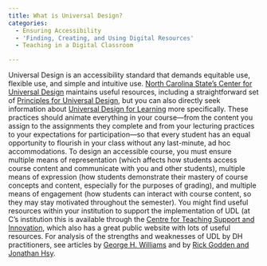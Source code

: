 ```yaml
---
title: What is Universal Design?
categories:
  - Ensuring Accessibility
  - 'Finding, Creating, and Using Digital Resources'
  - Teaching in a Digital Classroom

---
```

Universal Design is an accessibility standard that demands equitable use, flexible use, and simple and intuitive use. [North Carolina State’s Center for Universal Design](https://www.google.com/url?q=https://projects.ncsu.edu/ncsu/design/cud/&sa=D&source=editors&ust=1649984699362585&usg=AOvVaw3-es1HirHSufPwC5-fanBZ) maintains useful resources, including a straightforward set of [Principles for Universal Design](https://www.google.com/url?q=https://projects.ncsu.edu/ncsu/design/cud/about_ud/udprinciplestext.htm&sa=D&source=editors&ust=1649984699362826&usg=AOvVaw3iX5sbDFoNB2GrumJrymTK), but you can also directly seek information about [Universal Design for Learning](https://www.google.com/url?q=https://udlguidelines.cast.org/&sa=D&source=editors&ust=1649984699362981&usg=AOvVaw23ijCWm7xAU4hD2mFugl1Q) more specifically. These practices should animate everything in your course—from the content you assign to the assignments they complete and from your lecturing practices to your expectations for participation—so that every student has an equal opportunity to flourish in your class without any last-minute, ad hoc accommodations. To design an accessible course, you must ensure multiple means of representation (which affects how students access course content and communicate with you and other students), multiple means of expression (how students demonstrate their mastery of course concepts and content, especially for the purposes of grading), and multiple means of engagement (how students can interact with course content, so they may stay motivated throughout the semester). You might find useful resources within your institution to support the implementation of UDL (at C’s institution this is available through the [Centre for Teaching Support and Innovation](https://www.google.com/url?q=https://teaching.utoronto.ca/teaching-support/udl/&sa=D&source=editors&ust=1649984699363203&usg=AOvVaw2IlCAfvjgjw4S1foSwUTnI), which also has a great public website with lots of useful resources. For analysis of the strengths and weaknesses of UDL by DH practitioners, see articles by [George H. Williams](https://www.google.com/url?q=https://dhdebates.gc.cuny.edu/read/untitled-88c11800-9446-469b-a3be-3fdb36bfbd1e/section/2a59a6fe-3e93-43ae-a42f-1b26d1b4becc&sa=D&source=editors&ust=1649984699363537&usg=AOvVaw1ZiviQHVOM8jBe2GnFNDsZ) and by [Rick Godden and Jonathan Hsy](https://www.google.com/url?q=https://www.disruptingdh.com/universal-design-and-its-discontents/&sa=D&source=editors&ust=1649984699363852&usg=AOvVaw1NgyMbbCiDgihGOkMm6dX4).